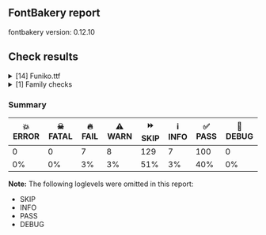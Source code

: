 ## FontBakery report

fontbakery version: 0.12.10





## Check results



<details><summary>[14] Funiko.ttf</summary>
<div>
<details>
    <summary>🔥 <b>FAIL</b> Shapes languages in all GF glyphsets. <a href="https://fontbakery.readthedocs.io/en/stable/fontbakery/checks/googlefonts.glyphset.html#"></a></summary>
    <div>







* 🔥 **FAIL** <p>No GF glyphset was found to be supported &gt;80%, so language shaping support couldn't get checked.</p>
 [code: no-glyphset-supported]



</div>
</details>

<details>
    <summary>🔥 <b>FAIL</b> Checking file is named canonically. <a href="https://fontbakery.readthedocs.io/en/stable/fontbakery/checks/googlefonts.html#"></a></summary>
    <div>







* 🔥 **FAIL** <p>Expected &quot;Funiko-Roman.ttf. Got Funiko.ttf.</p>
 [code: bad-filename]



</div>
</details>

<details>
    <summary>🔥 <b>FAIL</b> Copyright notices match canonical pattern in fonts <a href="https://fontbakery.readthedocs.io/en/stable/fontbakery/checks/googlefonts.copyright.html#"></a></summary>
    <div>







* 🔥 **FAIL** <p>Name Table entry: Copyright notices should match a pattern similar to:</p>
<p>&quot;Copyright 2020 The Familyname Project Authors (git url)&quot;</p>
<p>But instead we have got:</p>
<p>&quot;Copyright 2019 Funiko Project Authors (Polah, <a href="mailto:saipulkhurasan@gmail.com">saipulkhurasan@gmail.com</a>)&quot;</p>
 [code: bad-notice-format]



</div>
</details>

<details>
    <summary>🔥 <b>FAIL</b> Check font names are correct <a href="https://fontbakery.readthedocs.io/en/stable/fontbakery/checks/googlefonts.name.html#"></a></summary>
    <div>







* 🔥 **FAIL** <p>Font names are incorrect:</p>
<table>
<thead>
<tr>
<th align="left">nameID</th>
<th align="left">current</th>
<th align="left">expected</th>
</tr>
</thead>
<tbody>
<tr>
<td align="left">Family Name</td>
<td align="left"><strong>Funiko</strong></td>
<td align="left"><strong>Funiko Roman</strong></td>
</tr>
<tr>
<td align="left">Subfamily Name</td>
<td align="left">Regular</td>
<td align="left">Regular</td>
</tr>
<tr>
<td align="left">Full Name</td>
<td align="left"><strong>Funiko Roman</strong></td>
<td align="left"><strong>Funiko Roman Regular</strong></td>
</tr>
<tr>
<td align="left">Postscript Name</td>
<td align="left"><strong>Funiko</strong></td>
<td align="left"><strong>FunikoRoman-Regular</strong></td>
</tr>
<tr>
<td align="left">Typographic Family Name</td>
<td align="left"><strong>Funiko</strong></td>
<td align="left"><strong>N/A</strong></td>
</tr>
<tr>
<td align="left">Typographic Subfamily Name</td>
<td align="left"><strong>Roman</strong></td>
<td align="left"><strong>N/A</strong></td>
</tr>
</tbody>
</table>
 [code: bad-names]



* ⚠️ **WARN** <p>Regular missing from full name</p>
 [code: lacks-regular]



</div>
</details>

<details>
    <summary>🔥 <b>FAIL</b> Check Google Fonts glyph coverage. <a href="https://fontbakery.readthedocs.io/en/stable/fontbakery/checks/googlefonts.glyphset.html#"></a></summary>
    <div>







* 🔥 **FAIL** <p>Missing required codepoints:</p>
<pre><code>- 0x00A1 (INVERTED EXCLAMATION MARK)


- 0x00A2 (CENT SIGN)


- 0x00A3 (POUND SIGN)


- 0x00A5 (YEN SIGN)


- 0x00A7 (SECTION SIGN)


- 0x00A8 (DIAERESIS)


- 0x00A9 (COPYRIGHT SIGN)


- 0x00AA (FEMININE ORDINAL INDICATOR)


- 0x00AB (LEFT-POINTING DOUBLE ANGLE QUOTATION MARK)


- 0x00AE (REGISTERED SIGN)


- 0x00AF (MACRON)


- 0x00B0 (DEGREE SIGN)


- 0x00B4 (ACUTE ACCENT)


- 0x00B6 (PILCROW SIGN)


- 0x00B7 (MIDDLE DOT)


- 0x00B8 (CEDILLA)


- 0x00BA (MASCULINE ORDINAL INDICATOR)


- 0x00BB (RIGHT-POINTING DOUBLE ANGLE QUOTATION MARK)


- 0x00BF (INVERTED QUESTION MARK)


- 0x00C0 (LATIN CAPITAL LETTER A WITH GRAVE)


- 0x00C1 (LATIN CAPITAL LETTER A WITH ACUTE)


- 0x00C2 (LATIN CAPITAL LETTER A WITH CIRCUMFLEX)


- 0x00C3 (LATIN CAPITAL LETTER A WITH TILDE)


- 0x00C4 (LATIN CAPITAL LETTER A WITH DIAERESIS)


- 0x00C5 (LATIN CAPITAL LETTER A WITH RING ABOVE)


- 0x00C6 (LATIN CAPITAL LETTER AE)


- 0x00C7 (LATIN CAPITAL LETTER C WITH CEDILLA)


- 0x00C8 (LATIN CAPITAL LETTER E WITH GRAVE)


- 0x00C9 (LATIN CAPITAL LETTER E WITH ACUTE)


- 0x00CA (LATIN CAPITAL LETTER E WITH CIRCUMFLEX)


- 0x00CB (LATIN CAPITAL LETTER E WITH DIAERESIS)


- 0x00CC (LATIN CAPITAL LETTER I WITH GRAVE)


- 0x00CD (LATIN CAPITAL LETTER I WITH ACUTE)


- 0x00CE (LATIN CAPITAL LETTER I WITH CIRCUMFLEX)


- 0x00CF (LATIN CAPITAL LETTER I WITH DIAERESIS)


- 0x00D0 (LATIN CAPITAL LETTER ETH)


- 0x00D1 (LATIN CAPITAL LETTER N WITH TILDE)


- 0x00D2 (LATIN CAPITAL LETTER O WITH GRAVE)


- 0x00D3 (LATIN CAPITAL LETTER O WITH ACUTE)


- 0x00D4 (LATIN CAPITAL LETTER O WITH CIRCUMFLEX)


- 0x00D5 (LATIN CAPITAL LETTER O WITH TILDE)


- 0x00D6 (LATIN CAPITAL LETTER O WITH DIAERESIS)


- 0x00D7 (MULTIPLICATION SIGN)


- 0x00D8 (LATIN CAPITAL LETTER O WITH STROKE)


- 0x00D9 (LATIN CAPITAL LETTER U WITH GRAVE)


- 0x00DA (LATIN CAPITAL LETTER U WITH ACUTE)


- 0x00DB (LATIN CAPITAL LETTER U WITH CIRCUMFLEX)


- 0x00DC (LATIN CAPITAL LETTER U WITH DIAERESIS)


- 0x00DD (LATIN CAPITAL LETTER Y WITH ACUTE)


- 0x00DE (LATIN CAPITAL LETTER THORN)


- 0x00DF (LATIN SMALL LETTER SHARP S)


- 0x00E0 (LATIN SMALL LETTER A WITH GRAVE)


- 0x00E1 (LATIN SMALL LETTER A WITH ACUTE)


- 0x00E2 (LATIN SMALL LETTER A WITH CIRCUMFLEX)


- 0x00E3 (LATIN SMALL LETTER A WITH TILDE)


- 0x00E4 (LATIN SMALL LETTER A WITH DIAERESIS)


- 0x00E5 (LATIN SMALL LETTER A WITH RING ABOVE)


- 0x00E6 (LATIN SMALL LETTER AE)


- 0x00E7 (LATIN SMALL LETTER C WITH CEDILLA)


- 0x00E8 (LATIN SMALL LETTER E WITH GRAVE)


- 0x00E9 (LATIN SMALL LETTER E WITH ACUTE)


- 0x00EA (LATIN SMALL LETTER E WITH CIRCUMFLEX)


- 0x00EB (LATIN SMALL LETTER E WITH DIAERESIS)


- 0x00EC (LATIN SMALL LETTER I WITH GRAVE)


- 0x00ED (LATIN SMALL LETTER I WITH ACUTE)


- 0x00EE (LATIN SMALL LETTER I WITH CIRCUMFLEX)


- 0x00EF (LATIN SMALL LETTER I WITH DIAERESIS)


- 0x00F0 (LATIN SMALL LETTER ETH)


- 0x00F1 (LATIN SMALL LETTER N WITH TILDE)


- 0x00F2 (LATIN SMALL LETTER O WITH GRAVE)


- 0x00F3 (LATIN SMALL LETTER O WITH ACUTE)


- 0x00F4 (LATIN SMALL LETTER O WITH CIRCUMFLEX)


- 0x00F5 (LATIN SMALL LETTER O WITH TILDE)


- 0x00F6 (LATIN SMALL LETTER O WITH DIAERESIS)


- 0x00F7 (DIVISION SIGN)


- 0x00F8 (LATIN SMALL LETTER O WITH STROKE)


- 0x00F9 (LATIN SMALL LETTER U WITH GRAVE)


- 0x00FA (LATIN SMALL LETTER U WITH ACUTE)


- 0x00FB (LATIN SMALL LETTER U WITH CIRCUMFLEX)


- 0x00FC (LATIN SMALL LETTER U WITH DIAERESIS)


- 0x00FD (LATIN SMALL LETTER Y WITH ACUTE)


- 0x00FE (LATIN SMALL LETTER THORN)


- 0x00FF (LATIN SMALL LETTER Y WITH DIAERESIS)


- 0x0100 (LATIN CAPITAL LETTER A WITH MACRON)


- 0x0101 (LATIN SMALL LETTER A WITH MACRON)


- 0x0102 (LATIN CAPITAL LETTER A WITH BREVE)


- 0x0103 (LATIN SMALL LETTER A WITH BREVE)


- 0x0104 (LATIN CAPITAL LETTER A WITH OGONEK)


- 0x0105 (LATIN SMALL LETTER A WITH OGONEK)


- 0x0106 (LATIN CAPITAL LETTER C WITH ACUTE)


- 0x0107 (LATIN SMALL LETTER C WITH ACUTE)


- 0x010A (LATIN CAPITAL LETTER C WITH DOT ABOVE)


- 0x010B (LATIN SMALL LETTER C WITH DOT ABOVE)


- 0x010C (LATIN CAPITAL LETTER C WITH CARON)


- 0x010D (LATIN SMALL LETTER C WITH CARON)


- 0x010E (LATIN CAPITAL LETTER D WITH CARON)


- 0x010F (LATIN SMALL LETTER D WITH CARON)


- 0x0110 (LATIN CAPITAL LETTER D WITH STROKE)


- 0x0111 (LATIN SMALL LETTER D WITH STROKE)


- 0x0112 (LATIN CAPITAL LETTER E WITH MACRON)


- 0x0113 (LATIN SMALL LETTER E WITH MACRON)


- 0x0116 (LATIN CAPITAL LETTER E WITH DOT ABOVE)


- 0x0117 (LATIN SMALL LETTER E WITH DOT ABOVE)


- 0x0118 (LATIN CAPITAL LETTER E WITH OGONEK)


- 0x0119 (LATIN SMALL LETTER E WITH OGONEK)


- 0x011A (LATIN CAPITAL LETTER E WITH CARON)


- 0x011B (LATIN SMALL LETTER E WITH CARON)


- 0x011E (LATIN CAPITAL LETTER G WITH BREVE)


- 0x011F (LATIN SMALL LETTER G WITH BREVE)


- 0x0120 (LATIN CAPITAL LETTER G WITH DOT ABOVE)


- 0x0121 (LATIN SMALL LETTER G WITH DOT ABOVE)


- 0x0122 (LATIN CAPITAL LETTER G WITH CEDILLA)


- 0x0123 (LATIN SMALL LETTER G WITH CEDILLA)


- 0x0126 (LATIN CAPITAL LETTER H WITH STROKE)


- 0x0127 (LATIN SMALL LETTER H WITH STROKE)


- 0x012A (LATIN CAPITAL LETTER I WITH MACRON)


- 0x012B (LATIN SMALL LETTER I WITH MACRON)


- 0x012E (LATIN CAPITAL LETTER I WITH OGONEK)


- 0x012F (LATIN SMALL LETTER I WITH OGONEK)


- 0x0130 (LATIN CAPITAL LETTER I WITH DOT ABOVE)


- 0x0131 (LATIN SMALL LETTER DOTLESS I)


- 0x0136 (LATIN CAPITAL LETTER K WITH CEDILLA)


- 0x0137 (LATIN SMALL LETTER K WITH CEDILLA)


- 0x0139 (LATIN CAPITAL LETTER L WITH ACUTE)


- 0x013A (LATIN SMALL LETTER L WITH ACUTE)


- 0x013B (LATIN CAPITAL LETTER L WITH CEDILLA)


- 0x013C (LATIN SMALL LETTER L WITH CEDILLA)


- 0x013D (LATIN CAPITAL LETTER L WITH CARON)


- 0x013E (LATIN SMALL LETTER L WITH CARON)


- 0x0141 (LATIN CAPITAL LETTER L WITH STROKE)


- 0x0142 (LATIN SMALL LETTER L WITH STROKE)


- 0x0143 (LATIN CAPITAL LETTER N WITH ACUTE)


- 0x0144 (LATIN SMALL LETTER N WITH ACUTE)


- 0x0145 (LATIN CAPITAL LETTER N WITH CEDILLA)


- 0x0146 (LATIN SMALL LETTER N WITH CEDILLA)


- 0x0147 (LATIN CAPITAL LETTER N WITH CARON)


- 0x0148 (LATIN SMALL LETTER N WITH CARON)


- 0x0150 (LATIN CAPITAL LETTER O WITH DOUBLE ACUTE)


- 0x0151 (LATIN SMALL LETTER O WITH DOUBLE ACUTE)


- 0x0152 (LATIN CAPITAL LIGATURE OE)


- 0x0153 (LATIN SMALL LIGATURE OE)


- 0x0154 (LATIN CAPITAL LETTER R WITH ACUTE)


- 0x0155 (LATIN SMALL LETTER R WITH ACUTE)


- 0x0158 (LATIN CAPITAL LETTER R WITH CARON)


- 0x0159 (LATIN SMALL LETTER R WITH CARON)


- 0x015A (LATIN CAPITAL LETTER S WITH ACUTE)


- 0x015B (LATIN SMALL LETTER S WITH ACUTE)


- 0x015E (LATIN CAPITAL LETTER S WITH CEDILLA)


- 0x015F (LATIN SMALL LETTER S WITH CEDILLA)


- 0x0160 (LATIN CAPITAL LETTER S WITH CARON)


- 0x0161 (LATIN SMALL LETTER S WITH CARON)


- 0x0164 (LATIN CAPITAL LETTER T WITH CARON)


- 0x0165 (LATIN SMALL LETTER T WITH CARON)


- 0x016A (LATIN CAPITAL LETTER U WITH MACRON)


- 0x016B (LATIN SMALL LETTER U WITH MACRON)


- 0x016E (LATIN CAPITAL LETTER U WITH RING ABOVE)


- 0x016F (LATIN SMALL LETTER U WITH RING ABOVE)


- 0x0170 (LATIN CAPITAL LETTER U WITH DOUBLE ACUTE)


- 0x0171 (LATIN SMALL LETTER U WITH DOUBLE ACUTE)


- 0x0172 (LATIN CAPITAL LETTER U WITH OGONEK)


- 0x0173 (LATIN SMALL LETTER U WITH OGONEK)


- 0x0174 (LATIN CAPITAL LETTER W WITH CIRCUMFLEX)


- 0x0175 (LATIN SMALL LETTER W WITH CIRCUMFLEX)


- 0x0176 (LATIN CAPITAL LETTER Y WITH CIRCUMFLEX)


- 0x0177 (LATIN SMALL LETTER Y WITH CIRCUMFLEX)


- 0x0178 (LATIN CAPITAL LETTER Y WITH DIAERESIS)


- 0x0179 (LATIN CAPITAL LETTER Z WITH ACUTE)


- 0x017A (LATIN SMALL LETTER Z WITH ACUTE)


- 0x017B (LATIN CAPITAL LETTER Z WITH DOT ABOVE)


- 0x017C (LATIN SMALL LETTER Z WITH DOT ABOVE)


- 0x017D (LATIN CAPITAL LETTER Z WITH CARON)


- 0x017E (LATIN SMALL LETTER Z WITH CARON)


- 0x0218 (LATIN CAPITAL LETTER S WITH COMMA BELOW)


- 0x0219 (LATIN SMALL LETTER S WITH COMMA BELOW)


- 0x021A (LATIN CAPITAL LETTER T WITH COMMA BELOW)


- 0x021B (LATIN SMALL LETTER T WITH COMMA BELOW)


- 0x0237 (LATIN SMALL LETTER DOTLESS J)


- 0x02C6 (MODIFIER LETTER CIRCUMFLEX ACCENT)


- 0x02C7 (CARON)


- 0x02D8 (BREVE)


- 0x02D9 (DOT ABOVE)


- 0x02DA (RING ABOVE)


- 0x02DB (OGONEK)


- 0x02DC (SMALL TILDE)


- 0x02DD (DOUBLE ACUTE ACCENT)


- 0x0300 (COMBINING GRAVE ACCENT)


- 0x0301 (COMBINING ACUTE ACCENT)


- 0x0302 (COMBINING CIRCUMFLEX ACCENT)


- 0x0303 (COMBINING TILDE)


- 0x0304 (COMBINING MACRON)


- 0x0306 (COMBINING BREVE)


- 0x0307 (COMBINING DOT ABOVE)


- 0x0308 (COMBINING DIAERESIS)


- 0x030A (COMBINING RING ABOVE)


- 0x030B (COMBINING DOUBLE ACUTE ACCENT)


- 0x030C (COMBINING CARON)


- 0x0326 (COMBINING COMMA BELOW)


- 0x0327 (COMBINING CEDILLA)


- 0x0328 (COMBINING OGONEK)


- 0x1E80 (LATIN CAPITAL LETTER W WITH GRAVE)


- 0x1E81 (LATIN SMALL LETTER W WITH GRAVE)


- 0x1E82 (LATIN CAPITAL LETTER W WITH ACUTE)


- 0x1E83 (LATIN SMALL LETTER W WITH ACUTE)


- 0x1E84 (LATIN CAPITAL LETTER W WITH DIAERESIS)


- 0x1E85 (LATIN SMALL LETTER W WITH DIAERESIS)


- 0x1E9E (LATIN CAPITAL LETTER SHARP S)


- 0x1EF2 (LATIN CAPITAL LETTER Y WITH GRAVE)


- 0x1EF3 (LATIN SMALL LETTER Y WITH GRAVE)


- 0x2013 (EN DASH)


- 0x2014 (EM DASH)


- 0x2018 (LEFT SINGLE QUOTATION MARK)


- 0x2019 (RIGHT SINGLE QUOTATION MARK)


- 0x201A (SINGLE LOW-9 QUOTATION MARK)


- 0x201C (LEFT DOUBLE QUOTATION MARK)


- 0x201D (RIGHT DOUBLE QUOTATION MARK)


- 0x201E (DOUBLE LOW-9 QUOTATION MARK)


- 0x2022 (BULLET)


- 0x2026 (HORIZONTAL ELLIPSIS)


- 0x2039 (SINGLE LEFT-POINTING ANGLE QUOTATION MARK)


- 0x203A (SINGLE RIGHT-POINTING ANGLE QUOTATION MARK)


- 0x20AC (EURO SIGN)


- 0x2122 (TRADE MARK SIGN)


- 0x2212 (MINUS SIGN)
</code></pre>
 [code: missing-codepoints]



</div>
</details>

<details>
    <summary>🔥 <b>FAIL</b> Check font follows the Google Fonts vertical metric schema <a href="https://fontbakery.readthedocs.io/en/stable/fontbakery/checks/googlefonts.vmetrics.html#"></a></summary>
    <div>







* 🔥 **FAIL** <p>The sum of hhea.ascender + abs(hhea.descender) + hhea.lineGap is 1028 when it should be at least 1200</p>
 [code: bad-hhea-range]



</div>
</details>

<details>
    <summary>⚠️ <b>WARN</b> Check if each glyph has the recommended amount of contours. <a href="https://fontbakery.readthedocs.io/en/stable/fontbakery/checks/universal.html#"></a></summary>
    <div>







* ⚠️ **WARN** <p>This check inspects the glyph outlines and detects the total number of contours in each of them. The expected values are infered from the typical ammounts of contours observed in a large collection of reference font families. The divergences listed below may simply indicate a significantly different design on some of your glyphs. On the other hand, some of these may flag actual bugs in the font such as glyphs mapped to an incorrect codepoint. Please consider reviewing the design and codepoint assignment of these to make sure they are correct.</p>
<p>The following glyphs do not have the recommended number of contours:</p>
<pre><code>- Glyph name: o	Contours detected: 3	Expected: 2

- Glyph name: o	Contours detected: 3	Expected: 2
</code></pre>
 [code: contour-count]



</div>
</details>

<details>
    <summary>⚠️ <b>WARN</b> Check math signs have the same width. <a href="https://fontbakery.readthedocs.io/en/stable/fontbakery/checks/universal.html#"></a></summary>
    <div>







* ⚠️ **WARN** <p>The most common width is 444 among a set of 1 math glyphs.
The following math glyphs have a different width, though:</p>
<p>Width = 356:
less</p>
<p>Width = 412:
equal</p>
<p>Width = 352:
greater</p>
 [code: width-outliers]



</div>
</details>

<details>
    <summary>⚠️ <b>WARN</b> Font has **proper** whitespace glyph names? <a href="https://fontbakery.readthedocs.io/en/stable/fontbakery/checks/universal.glyphnames.html#"></a></summary>
    <div>







* ⚠️ **WARN** <p>Glyph 0x00A0 is called &quot;nonbreakingspace&quot;: Change to &quot;uni00A0&quot;</p>
 [code: not-recommended-00a0]



</div>
</details>

<details>
    <summary>⚠️ <b>WARN</b> Validate size, and resolution of article images, and ensure article page has minimum length and includes visual assets. <a href="https://fontbakery.readthedocs.io/en/stable/fontbakery/checks/googlefonts.article.html#"></a></summary>
    <div>







* ⚠️ **WARN** <p>Family metadata at fonts/ttf does not have an article.</p>
 [code: lacks-article]



</div>
</details>

<details>
    <summary>⚠️ <b>WARN</b> Check for codepoints not covered by METADATA subsets. <a href="https://fontbakery.readthedocs.io/en/stable/fontbakery/checks/googlefonts.subsets.html#"></a></summary>
    <div>







* ⚠️ **WARN** <p>The following codepoints supported by the font are not covered by
any subsets defined in the font's metadata file, and will never
be served. You can solve this by either manually adding additional
subset declarations to METADATA.pb, or by editing the glyphset
definitions.</p>
<ul>
<li>U+0000 : try adding one of: armenian, medefaidrin, braille, greek-ext, manichaean, ol-chiki, old-permic, elbasan, tangut, takri, kharoshthi, cherokee, hanunoo, yezidi, osmanya, gunjala-gondi, nko, tai-tham, runic, sharada, greek, kawi, khitan-small-script, buhid, meroitic-cursive, gujarati, buginese, palmyrene, znamenny, meetei-mayek, nyiakeng-puachue-hmong, meroitic-hieroglyphs, new-tai-lue, tagbanwa, newa, old-north-arabian, tai-viet, vai, ethiopic, phags-pa, old-uyghur, dogra, ahom, nushu, hebrew, latin, vietnamese, nag-mundari, inscriptional-pahlavi, phoenician, hanifi-rohingya, tai-le, thaana, coptic, kannada, mende-kikakui, cypriot, lepcha, nandinagari, sora-sompeng, brahmi, caucasian-albanian, syriac, bamum, limbu, zanabazar-square, grantha, khojki, old-italic, georgian, glagolitic, siddham, bengali, chorasmian, old-persian, old-south-arabian, tibetan, tangsa, javanese, nabataean, oriya, cyrillic-ext, batak, lycian, toto, yi, cyrillic, ottoman-siyaq-numbers, soyombo, linear-a, math, lydian, kayah-li, bassa-vah, hatran, linear-b, old-sogdian, cham, samaritan, gothic, sinhala, makasar, japanese, multani, arabic, khudawadi, tamil-supplement, mongolian, devanagari, chinese-simplified, myanmar, tifinagh, sundanese, cuneiform, latin-ext, symbols, tirhuta, korean, kaithi, balinese, old-hungarian, tamil, duployan, telugu, sogdian, ugaritic, osage, rejang, miao, dives-akuru, chinese-traditional, modi, bhaiksuki, thai, wancho, shavian, inscriptional-parthian, vithkuqi, mandaic, canadian-aboriginal, pahawh-hmong, old-turkic, lisu, gurmukhi, music, tagalog, chakma, chinese-hongkong, adlam, pau-cin-hau, avestan, cypro-minoan, deseret, egyptian-hieroglyphs, saurashtra, anatolian-hieroglyphs, malayalam, marchen, imperial-aramaic, mayan-numerals, ogham, mro, psalter-pahlavi, kana-extended, elymaic, masaram-gondi, meroitic, signwriting, syloti-nagri, mahajani, warang-citi, lao, carian, indic-siyaq-numbers</li>
<li>U+000D : try adding one of: armenian, medefaidrin, braille, greek-ext, manichaean, ol-chiki, old-permic, elbasan, tangut, takri, kharoshthi, cherokee, hanunoo, yezidi, osmanya, gunjala-gondi, nko, tai-tham, runic, sharada, greek, kawi, khitan-small-script, buhid, meroitic-cursive, gujarati, buginese, palmyrene, znamenny, meetei-mayek, nyiakeng-puachue-hmong, meroitic-hieroglyphs, new-tai-lue, tagbanwa, newa, old-north-arabian, tai-viet, vai, ethiopic, phags-pa, old-uyghur, dogra, ahom, nushu, hebrew, latin, vietnamese, nag-mundari, inscriptional-pahlavi, phoenician, hanifi-rohingya, tai-le, thaana, coptic, kannada, mende-kikakui, cypriot, lepcha, nandinagari, sora-sompeng, brahmi, caucasian-albanian, syriac, bamum, limbu, zanabazar-square, grantha, khojki, old-italic, georgian, glagolitic, siddham, bengali, chorasmian, old-persian, old-south-arabian, tibetan, tangsa, javanese, nabataean, oriya, cyrillic-ext, batak, lycian, toto, yi, cyrillic, ottoman-siyaq-numbers, soyombo, linear-a, math, lydian, kayah-li, bassa-vah, hatran, linear-b, old-sogdian, cham, samaritan, gothic, sinhala, makasar, japanese, multani, arabic, khudawadi, tamil-supplement, mongolian, devanagari, chinese-simplified, myanmar, tifinagh, sundanese, cuneiform, latin-ext, symbols, tirhuta, korean, kaithi, balinese, old-hungarian, tamil, duployan, telugu, sogdian, ugaritic, osage, rejang, miao, dives-akuru, chinese-traditional, modi, bhaiksuki, thai, wancho, shavian, inscriptional-parthian, vithkuqi, mandaic, canadian-aboriginal, pahawh-hmong, old-turkic, lisu, gurmukhi, music, tagalog, chakma, chinese-hongkong, adlam, pau-cin-hau, avestan, cypro-minoan, deseret, egyptian-hieroglyphs, saurashtra, anatolian-hieroglyphs, malayalam, marchen, imperial-aramaic, mayan-numerals, ogham, mro, psalter-pahlavi, kana-extended, elymaic, masaram-gondi, meroitic, signwriting, syloti-nagri, mahajani, warang-citi, lao, carian, indic-siyaq-numbers</li>
<li>U+0020 SPACE: try adding one of: armenian, medefaidrin, braille, greek-ext, manichaean, ol-chiki, old-permic, elbasan, tangut, takri, kharoshthi, cherokee, hanunoo, yezidi, osmanya, gunjala-gondi, nko, tai-tham, runic, sharada, greek, kawi, khitan-small-script, buhid, meroitic-cursive, gujarati, buginese, palmyrene, znamenny, meetei-mayek, nyiakeng-puachue-hmong, meroitic-hieroglyphs, new-tai-lue, tagbanwa, newa, old-north-arabian, tai-viet, vai, ethiopic, phags-pa, old-uyghur, dogra, ahom, nushu, hebrew, latin, vietnamese, nag-mundari, inscriptional-pahlavi, phoenician, hanifi-rohingya, tai-le, thaana, coptic, kannada, mende-kikakui, cypriot, lepcha, nandinagari, sora-sompeng, brahmi, caucasian-albanian, syriac, bamum, limbu, zanabazar-square, grantha, khojki, old-italic, georgian, glagolitic, siddham, bengali, chorasmian, old-persian, old-south-arabian, tibetan, tangsa, javanese, nabataean, oriya, cyrillic-ext, batak, lycian, toto, yi, cyrillic, ottoman-siyaq-numbers, soyombo, linear-a, math, lydian, kayah-li, bassa-vah, hatran, linear-b, old-sogdian, cham, samaritan, gothic, sinhala, makasar, japanese, multani, arabic, khudawadi, tamil-supplement, mongolian, devanagari, chinese-simplified, myanmar, tifinagh, sundanese, cuneiform, latin-ext, symbols, tirhuta, korean, kaithi, balinese, old-hungarian, tamil, duployan, telugu, sogdian, ugaritic, osage, rejang, miao, dives-akuru, chinese-traditional, modi, bhaiksuki, thai, wancho, shavian, inscriptional-parthian, vithkuqi, mandaic, canadian-aboriginal, pahawh-hmong, old-turkic, lisu, gurmukhi, music, tagalog, chakma, chinese-hongkong, adlam, pau-cin-hau, avestan, cypro-minoan, deseret, egyptian-hieroglyphs, saurashtra, anatolian-hieroglyphs, malayalam, marchen, imperial-aramaic, mayan-numerals, ogham, mro, psalter-pahlavi, kana-extended, elymaic, masaram-gondi, meroitic, signwriting, syloti-nagri, mahajani, warang-citi, lao, carian, indic-siyaq-numbers</li>
<li>U+0021 EXCLAMATION MARK: try adding one of: adlam, gunjala-gondi, syriac, thaana, math, latin, mongolian, masaram-gondi, cham</li>
<li>U+0022 QUOTATION MARK: try adding one of: adlam, wancho, math, latin, mongolian, masaram-gondi, cham</li>
<li>U+0023 NUMBER SIGN: try adding one of: adlam, latin, math, symbols</li>
<li>U+0024 DOLLAR SIGN: try adding one of: adlam, latin, math</li>
<li>U+0025 PERCENT SIGN: try adding one of: adlam, gunjala-gondi, math, latin, masaram-gondi</li>
<li>U+0026 AMPERSAND: try adding one of: adlam, latin, math</li>
<li>U+0027 APOSTROPHE: try adding one of: adlam, gunjala-gondi, wancho, warang-citi, math, latin, masaram-gondi, cham</li>
<li>U+0028 LEFT PARENTHESIS: try adding one of: adlam, gunjala-gondi, syriac, thaana, wancho, math, latin, mongolian, masaram-gondi, cham</li>
<li>U+0029 RIGHT PARENTHESIS: try adding one of: adlam, gunjala-gondi, syriac, thaana, wancho, math, latin, mongolian, masaram-gondi, cham</li>
<li>U+002A ASTERISK: try adding one of: adlam, gunjala-gondi, syriac, math, symbols, latin, masaram-gondi</li>
<li>U+002B PLUS SIGN: try adding one of: adlam, gunjala-gondi, syriac, math, latin, masaram-gondi</li>
<li>U+002C COMMA: try adding one of: adlam, gunjala-gondi, thaana, wancho, math, coptic, nushu, latin, masaram-gondi, cham</li>
<li>U+002D HYPHEN-MINUS: try adding one of: armenian, wancho, coptic, kharoshthi, sora-sompeng, gunjala-gondi, syriac, lisu, mongolian, adlam, sundanese, kaithi, masaram-gondi, math, kayah-li, nushu, hebrew, latin, cham</li>
<li>U+002E FULL STOP: try adding one of: adlam, avestan, gunjala-gondi, syriac, thaana, wancho, math, coptic, nushu, latin, masaram-gondi, cham</li>
<li>U+002F SOLIDUS: try adding one of: adlam, gunjala-gondi, syriac, wancho, math, latin, masaram-gondi, cham</li>
<li>U+0030 DIGIT ZERO: try adding one of: nushu, latin, math, symbols</li>
<li>U+0031 DIGIT ONE: try adding one of: nushu, latin, math, symbols</li>
<li>U+0032 DIGIT TWO: try adding one of: nushu, latin, math, symbols</li>
<li>U+0033 DIGIT THREE: try adding one of: nushu, latin, math, symbols</li>
<li>U+0034 DIGIT FOUR: try adding one of: nushu, latin, math, symbols</li>
<li>U+0035 DIGIT FIVE: try adding one of: nushu, latin, math, symbols</li>
<li>U+0036 DIGIT SIX: try adding one of: nushu, latin, math, symbols</li>
<li>U+0037 DIGIT SEVEN: try adding one of: nushu, latin, math, symbols</li>
<li>U+0038 DIGIT EIGHT: try adding one of: nushu, latin, math, symbols</li>
<li>U+0039 DIGIT NINE: try adding one of: nushu, latin, math, symbols</li>
<li>U+003A COLON: try adding one of: meroitic, adlam, gunjala-gondi, syriac, thaana, math, coptic, latin, masaram-gondi, cham</li>
<li>U+003B SEMICOLON: try adding one of: adlam, thaana, math, coptic, latin, masaram-gondi, cham</li>
<li>U+003C LESS-THAN SIGN: try adding one of: adlam, gunjala-gondi, math, latin, masaram-gondi</li>
<li>U+003D EQUALS SIGN: try adding one of: adlam, gunjala-gondi, syriac, math, latin, masaram-gondi</li>
<li>U+003E GREATER-THAN SIGN: try adding one of: adlam, gunjala-gondi, math, latin, masaram-gondi</li>
<li>U+003F QUESTION MARK: try adding one of: adlam, gunjala-gondi, math, balinese, latin, mongolian, masaram-gondi, cham</li>
<li>U+0040 COMMERCIAL AT: try adding one of: adlam, latin, math</li>
<li>U+0041 LATIN CAPITAL LETTER A: try adding one of: nushu, latin, math, symbols</li>
<li>U+0042 LATIN CAPITAL LETTER B: try adding one of: nushu, latin, math, symbols</li>
<li>U+0043 LATIN CAPITAL LETTER C: try adding one of: nushu, latin, math, symbols</li>
<li>U+0044 LATIN CAPITAL LETTER D: try adding one of: nushu, latin, math, symbols</li>
<li>U+0045 LATIN CAPITAL LETTER E: try adding one of: nushu, latin, math, symbols</li>
<li>U+0046 LATIN CAPITAL LETTER F: try adding one of: nushu, latin, math, symbols</li>
<li>U+0047 LATIN CAPITAL LETTER G: try adding one of: nushu, latin, math, symbols</li>
<li>U+0048 LATIN CAPITAL LETTER H: try adding one of: nushu, latin, math, symbols</li>
<li>U+0049 LATIN CAPITAL LETTER I: try adding one of: nushu, latin, math, symbols</li>
<li>U+004A LATIN CAPITAL LETTER J: try adding one of: nushu, latin, math, symbols</li>
<li>U+004B LATIN CAPITAL LETTER K: try adding one of: nushu, latin, math, symbols</li>
<li>U+004C LATIN CAPITAL LETTER L: try adding one of: nushu, latin, math, symbols</li>
<li>U+004D LATIN CAPITAL LETTER M: try adding one of: nushu, latin, math, symbols</li>
<li>U+004E LATIN CAPITAL LETTER N: try adding one of: nushu, latin, math, symbols</li>
<li>U+004F LATIN CAPITAL LETTER O: try adding one of: nushu, latin, math, symbols</li>
<li>U+0050 LATIN CAPITAL LETTER P: try adding one of: nushu, latin, math, symbols</li>
<li>U+0051 LATIN CAPITAL LETTER Q: try adding one of: nushu, latin, math, symbols</li>
<li>U+0052 LATIN CAPITAL LETTER R: try adding one of: nushu, latin, math, symbols</li>
<li>U+0053 LATIN CAPITAL LETTER S: try adding one of: nushu, latin, math, symbols</li>
<li>U+0054 LATIN CAPITAL LETTER T: try adding one of: nushu, latin, math, symbols</li>
<li>U+0055 LATIN CAPITAL LETTER U: try adding one of: nushu, latin, math, symbols</li>
<li>U+0056 LATIN CAPITAL LETTER V: try adding one of: nushu, latin, math, symbols</li>
<li>U+0057 LATIN CAPITAL LETTER W: try adding one of: nushu, latin, math, symbols</li>
<li>U+0058 LATIN CAPITAL LETTER X: try adding one of: nushu, latin, math, symbols</li>
<li>U+0059 LATIN CAPITAL LETTER Y: try adding one of: nushu, latin, math, symbols</li>
<li>U+005A LATIN CAPITAL LETTER Z: try adding one of: nushu, latin, math, symbols</li>
<li>U+005B LEFT SQUARE BRACKET: try adding one of: adlam, syriac, wancho, math, latin</li>
<li>U+005C REVERSE SOLIDUS: try adding one of: adlam, syriac, wancho, math, latin</li>
<li>U+005D RIGHT SQUARE BRACKET: try adding one of: adlam, syriac, wancho, math, latin</li>
<li>U+005E CIRCUMFLEX ACCENT: try adding one of: adlam, latin, math</li>
<li>U+005F LOW LINE: try adding one of: adlam, latin, math</li>
<li>U+0060 GRAVE ACCENT: try adding one of: latin, math</li>
<li>U+0061 LATIN SMALL LETTER A: try adding one of: nushu, latin, math, symbols</li>
<li>U+0062 LATIN SMALL LETTER B: try adding one of: nushu, latin, math, symbols</li>
<li>U+0063 LATIN SMALL LETTER C: try adding one of: nushu, latin, math, symbols</li>
<li>U+0064 LATIN SMALL LETTER D: try adding one of: nushu, latin, math, symbols</li>
<li>U+0065 LATIN SMALL LETTER E: try adding one of: nushu, latin, math, symbols</li>
<li>U+0066 LATIN SMALL LETTER F: try adding one of: nushu, latin, math, symbols</li>
<li>U+0067 LATIN SMALL LETTER G: try adding one of: nushu, latin, math, symbols</li>
<li>U+0068 LATIN SMALL LETTER H: try adding one of: nushu, latin, math, symbols</li>
<li>U+0069 LATIN SMALL LETTER I: try adding one of: nushu, latin, math, symbols</li>
<li>U+006A LATIN SMALL LETTER J: try adding one of: nushu, latin, math, symbols</li>
<li>U+006B LATIN SMALL LETTER K: try adding one of: nushu, latin, math, symbols</li>
<li>U+006C LATIN SMALL LETTER L: try adding one of: nushu, latin, math, symbols</li>
<li>U+006D LATIN SMALL LETTER M: try adding one of: nushu, latin, math, symbols</li>
<li>U+006E LATIN SMALL LETTER N: try adding one of: nushu, latin, math, symbols</li>
<li>U+006F LATIN SMALL LETTER O: try adding one of: nushu, latin, math, symbols</li>
<li>U+0070 LATIN SMALL LETTER P: try adding one of: nushu, latin, math, symbols</li>
<li>U+0071 LATIN SMALL LETTER Q: try adding one of: nushu, latin, math, symbols</li>
<li>U+0072 LATIN SMALL LETTER R: try adding one of: nushu, latin, math, symbols</li>
<li>U+0073 LATIN SMALL LETTER S: try adding one of: nushu, latin, math, symbols</li>
<li>U+0074 LATIN SMALL LETTER T: try adding one of: nushu, latin, math, symbols</li>
<li>U+0075 LATIN SMALL LETTER U: try adding one of: nushu, latin, math, symbols</li>
<li>U+0076 LATIN SMALL LETTER V: try adding one of: nushu, latin, math, symbols</li>
<li>U+0077 LATIN SMALL LETTER W: try adding one of: nushu, latin, math, symbols</li>
<li>U+0078 LATIN SMALL LETTER X: try adding one of: nushu, latin, math, symbols</li>
<li>U+0079 LATIN SMALL LETTER Y: try adding one of: nushu, latin, math, symbols</li>
<li>U+007A LATIN SMALL LETTER Z: try adding one of: nushu, latin, math, symbols</li>
<li>U+007B LEFT CURLY BRACKET: try adding one of: wancho, adlam, latin, math</li>
<li>U+007C VERTICAL LINE: try adding one of: adlam, latin, math</li>
<li>U+007D RIGHT CURLY BRACKET: try adding one of: wancho, adlam, latin, math</li>
<li>U+007E TILDE: try adding one of: latin, math</li>
<li>U+00A0 NO-BREAK SPACE: try adding one of: armenian, medefaidrin, braille, greek-ext, manichaean, ol-chiki, old-permic, elbasan, tangut, takri, kharoshthi, cherokee, hanunoo, yezidi, osmanya, gunjala-gondi, nko, tai-tham, runic, sharada, greek, kawi, khitan-small-script, buhid, meroitic-cursive, gujarati, buginese, palmyrene, znamenny, meetei-mayek, nyiakeng-puachue-hmong, meroitic-hieroglyphs, new-tai-lue, tagbanwa, newa, old-north-arabian, tai-viet, vai, ethiopic, phags-pa, old-uyghur, dogra, ahom, nushu, hebrew, latin, vietnamese, nag-mundari, inscriptional-pahlavi, phoenician, hanifi-rohingya, tai-le, thaana, coptic, kannada, mende-kikakui, cypriot, lepcha, nandinagari, sora-sompeng, brahmi, caucasian-albanian, syriac, bamum, limbu, zanabazar-square, grantha, khojki, old-italic, georgian, glagolitic, siddham, bengali, chorasmian, old-persian, old-south-arabian, tibetan, tangsa, javanese, nabataean, oriya, cyrillic-ext, batak, lycian, toto, yi, cyrillic, ottoman-siyaq-numbers, soyombo, linear-a, math, lydian, kayah-li, bassa-vah, hatran, linear-b, old-sogdian, cham, samaritan, gothic, sinhala, makasar, japanese, multani, arabic, khudawadi, tamil-supplement, mongolian, devanagari, chinese-simplified, myanmar, tifinagh, sundanese, cuneiform, latin-ext, symbols, tirhuta, korean, kaithi, balinese, old-hungarian, tamil, duployan, telugu, sogdian, ugaritic, osage, rejang, miao, dives-akuru, chinese-traditional, modi, bhaiksuki, thai, wancho, shavian, inscriptional-parthian, vithkuqi, mandaic, canadian-aboriginal, pahawh-hmong, old-turkic, lisu, gurmukhi, music, tagalog, chakma, chinese-hongkong, adlam, pau-cin-hau, avestan, cypro-minoan, deseret, egyptian-hieroglyphs, saurashtra, anatolian-hieroglyphs, malayalam, marchen, imperial-aramaic, mayan-numerals, ogham, mro, psalter-pahlavi, kana-extended, elymaic, masaram-gondi, meroitic, signwriting, syloti-nagri, mahajani, warang-citi, lao, carian, indic-siyaq-numbers</li>
</ul>
<p>Or you can add the above codepoints to one of the subsets supported by the font:</p>
 [code: unreachable-subsetting]



</div>
</details>

<details>
    <summary>⚠️ <b>WARN</b> Are there any misaligned on-curve points? <a href="https://fontbakery.readthedocs.io/en/stable/fontbakery/checks/outline.html#"></a></summary>
    <div>







* ⚠️ **WARN** <p>The following glyphs have on-curve points which have potentially incorrect y coordinates:</p>
<pre><code>* .notdef: X=10.0,Y=698.0 (should be at cap-height 700?)

* .notdef: X=256.0,Y=698.0 (should be at cap-height 700?)

* A (U+0041): X=290.5,Y=699.5 (should be at cap-height 700?)

* A (U+0041): X=281.5,Y=-2.0 (should be at baseline 0?)

* C (U+0043): X=158.5,Y=-1.0 (should be at baseline 0?)

* F (U+0046): X=311.0,Y=699.0 (should be at cap-height 700?)

* G (U+0047): X=225.0,Y=699.5 (should be at cap-height 700?)

* G (U+0047): X=285.5,Y=700.5 (should be at cap-height 700?)

* H (U+0048): X=61.5,Y=702.0 (should be at cap-height 700?)

* H (U+0048): X=306.0,Y=1.0 (should be at baseline 0?)

* I (U+0049): X=121.5,Y=1.0 (should be at baseline 0?)

* I (U+0049): X=128.0,Y=701.0 (should be at cap-height 700?)

* I (U+0049): X=193.0,Y=699.0 (should be at cap-height 700?)

* L (U+004C): X=272.0,Y=2.0 (should be at baseline 0?)

* L (U+004C): X=152.5,Y=1.5 (should be at baseline 0?)

* L (U+004C): X=60.0,Y=-1.5 (should be at baseline 0?)

* L (U+004C): X=49.0,Y=-2.0 (should be at baseline 0?)

* M (U+004D): X=485.0,Y=702.0 (should be at cap-height 700?)

* M (U+004D): X=465.5,Y=1.0 (should be at baseline 0?)

* M (U+004D): X=41.0,Y=1.0 (should be at baseline 0?)

* N (U+004E): X=42.0,Y=-0.5 (should be at baseline 0?)

* S (U+0053): X=129.5,Y=-2.0 (should be at baseline 0?)

* U (U+0055): X=194.0,Y=1.0 (should be at baseline 0?)

* V (U+0056): X=190.5,Y=-2.0 (should be at baseline 0?)

* Z (U+005A): X=399.0,Y=698.0 (should be at cap-height 700?)

* b (U+0062): X=62.0,Y=1.0 (should be at baseline 0?)

* b (U+0062): X=21.0,Y=-2.0 (should be at baseline 0?)

* b (U+0062): X=20.0,Y=701.5 (should be at cap-height 700?)

* b (U+0062): X=44.0,Y=698.5 (should be at cap-height 700?)

* bar (U+007C): X=20.0,Y=-2.0 (should be at baseline 0?)

* braceleft (U+007B): X=113.5,Y=700.5 (should be at cap-height 700?)

* braceright (U+007D): X=104.5,Y=700.5 (should be at cap-height 700?)

* c (U+0063): X=79.5,Y=501.0 (should be at x-height 500?)

* d (U+0064): X=289.0,Y=498.0 (should be at x-height 500?)

* dollar (U+0024): X=132.5,Y=800.0 (should be at ascender 802?)

* eight (U+0038): X=176.0,Y=698.0 (should be at cap-height 700?)

* four (U+0034): X=254.5,Y=702.0 (should be at cap-height 700?)

* four (U+0034): X=290.5,Y=699.5 (should be at cap-height 700?)

* k (U+006B): X=24.5,Y=701.5 (should be at cap-height 700?)

* k (U+006B): X=63.0,Y=499.0 (should be at x-height 500?)

* l (U+006C): X=23.5,Y=702.0 (should be at cap-height 700?)

* l (U+006C): X=50.5,Y=701.0 (should be at cap-height 700?)

* m (U+006D): X=268.0,Y=0.5 (should be at baseline 0?)

* o (U+006F): X=186.0,Y=1.0 (should be at baseline 0?)

* o (U+006F): X=94.0,Y=502.0 (should be at x-height 500?)

* one (U+0031): X=69.5,Y=698.5 (should be at cap-height 700?)

* one (U+0031): X=136.5,Y=-2.0 (should be at baseline 0?)

* one (U+0031): X=83.5,Y=0.5 (should be at baseline 0?)

* one (U+0031): X=8.5,Y=1.0 (should be at baseline 0?)

* parenleft (U+0028): X=154.0,Y=0.5 (should be at baseline 0?)

* parenright (U+0029): X=9.5,Y=0.5 (should be at baseline 0?)

* percent (U+0025): X=389.0,Y=701.5 (should be at cap-height 700?)

* r (U+0072): X=60.0,Y=499.0 (should be at x-height 500?)

* s (U+0073): X=130.0,Y=-1.5 (should be at baseline 0?)

* six (U+0036): X=183.5,Y=701.5 (should be at cap-height 700?)

* two (U+0032): X=140.0,Y=699.0 (should be at cap-height 700?)

* w (U+0077): X=145.5,Y=-1.5 (should be at baseline 0?)

* x (U+0078): X=54.5,Y=1.5 (should be at baseline 0?)

* y (U+0079): X=269.0,Y=499.0 (should be at x-height 500?)

* y (U+0079): X=304.0,Y=-0.5 (should be at baseline 0?)

* zero (U+0030): X=207.0,Y=701.5 (should be at cap-height 700?)
</code></pre>
 [code: found-misalignments]



</div>
</details>

<details>
    <summary>⚠️ <b>WARN</b> Ensure fonts have ScriptLangTags declared on the 'meta' table. <a href="https://fontbakery.readthedocs.io/en/stable/fontbakery/checks/googlefonts.meta.html#"></a></summary>
    <div>







* ⚠️ **WARN** <p>This font file does not have a 'meta' table.</p>
 [code: lacks-meta-table]



</div>
</details>

<details>
    <summary>⚠️ <b>WARN</b> Checking OS/2 achVendID. <a href="https://fontbakery.readthedocs.io/en/stable/fontbakery/checks/googlefonts.os2.html#"></a></summary>
    <div>







* ⚠️ **WARN** <p>OS/2 VendorID is 'PYRS', a font editor default. If you registered it recently, then it's safe to ignore this warning message. Otherwise, you should set it to your own unique 4 character code, and register it with Microsoft at <a href="https://www.microsoft.com/typography/links/vendorlist.aspx">https://www.microsoft.com/typography/links/vendorlist.aspx</a></p>
 [code: bad]



</div>
</details>
</div>
</details>

<details><summary>[1] Family checks</summary>
<div>
<details>
    <summary>🔥 <b>FAIL</b> OS/2.fsSelection bit 7 (USE_TYPO_METRICS) is set in all fonts. <a href="https://fontbakery.readthedocs.io/en/stable/fontbakery/checks/googlefonts.os2.html#"></a></summary>
    <div>







* 🔥 **FAIL** <p>OS/2.fsSelection bit 7 (USE_TYPO_METRICS) wasNOT set in the following fonts: ['fonts/ttf/Funiko.ttf'].</p>
 [code: missing-os2-fsselection-bit7]



</div>
</details>
</div>
</details>




### Summary

| 💥 ERROR | ☠ FATAL | 🔥 FAIL | ⚠️ WARN | ⏩ SKIP | ℹ️ INFO | ✅ PASS | 🔎 DEBUG | 
| ---|---|---|---|---|---|---|---|
| 0 | 0 | 7 | 8 | 129 | 7 | 100 | 0 | 
| 0% | 0% | 3% | 3% | 51% | 3% | 40% | 0% | 



**Note:** The following loglevels were omitted in this report:


* SKIP
* INFO
* PASS
* DEBUG
